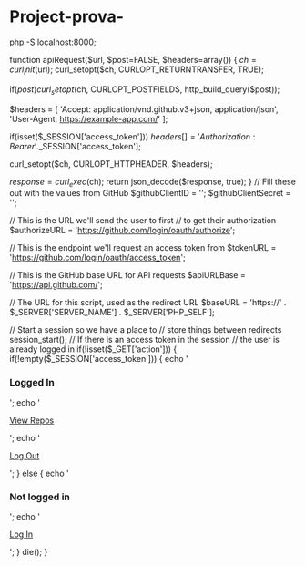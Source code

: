 # Project-prova-
php -S localhost:8000;

function apiRequest($url, $post=FALSE, $headers=array()) {
  $ch = curl_init($url);
  curl_setopt($ch, CURLOPT_RETURNTRANSFER, TRUE);
 
  if($post)
    curl_setopt($ch, CURLOPT_POSTFIELDS, http_build_query($post));
 
  $headers = [
    'Accept: application/vnd.github.v3+json, application/json',
    'User-Agent: https://example-app.com/'
  ];
 
  if(isset($_SESSION['access_token']))
    $headers[] = 'Authorization: Bearer '.$_SESSION['access_token'];
 
  curl_setopt($ch, CURLOPT_HTTPHEADER, $headers);
 
  $response = curl_exec($ch);
  return json_decode($response, true);
}
// Fill these out with the values from GitHub
$githubClientID = '';
$githubClientSecret = '';
 
// This is the URL we'll send the user to first
// to get their authorization
$authorizeURL = 'https://github.com/login/oauth/authorize';
 
// This is the endpoint we'll request an access token from
$tokenURL = 'https://github.com/login/oauth/access_token';
 
// This is the GitHub base URL for API requests
$apiURLBase = 'https://api.github.com/';
 
// The URL for this script, used as the redirect URL
$baseURL = 'https://' . $_SERVER['SERVER_NAME']
    . $_SERVER['PHP_SELF'];
 
// Start a session so we have a place to
// store things between redirects
session_start();
// If there is an access token in the session
// the user is already logged in
if(!isset($_GET['action'])) {
  if(!empty($_SESSION['access_token'])) {
    echo '<h3>Logged In</h3>';
    echo '<p><a href="?action=repos">View Repos</a></p>';
    echo '<p><a href="?action=logout">Log Out</a></p>';
  } else {
    echo '<h3>Not logged in</h3>';
    echo '<p><a href="?action=login">Log In</a></p>';
  }
  die();
}
